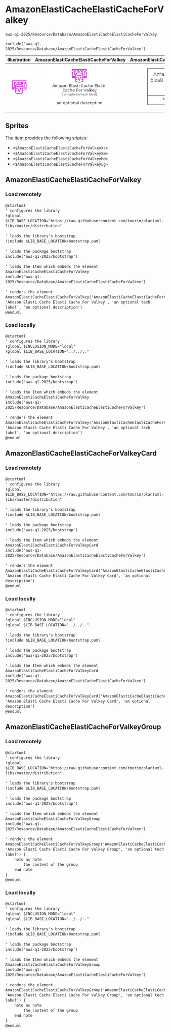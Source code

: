 # AmazonElastiCacheElastiCacheForValkey


```text
aws-q1-2025/Resource/Database/AmazonElastiCacheElastiCacheForValkey
```

```text
include('aws-q1-2025/Resource/Database/AmazonElastiCacheElastiCacheForValkey')
```



| Illustration | AmazonElastiCacheElastiCacheForValkey | AmazonElastiCacheElastiCacheForValkeyCard | AmazonElastiCacheElastiCacheForValkeyGroup |
| :---: | :---: | :---: | :---: |
| ![illustration for Illustration](../../../aws-q1-2025/Resource/Database/AmazonElastiCacheElastiCacheForValkey.png) | ![illustration for AmazonElastiCacheElastiCacheForValkey](../../../aws-q1-2025/Resource/Database/AmazonElastiCacheElastiCacheForValkey.Local.png) | ![illustration for AmazonElastiCacheElastiCacheForValkeyCard](../../../aws-q1-2025/Resource/Database/AmazonElastiCacheElastiCacheForValkeyCard.Local.png) | ![illustration for AmazonElastiCacheElastiCacheForValkeyGroup](../../../aws-q1-2025/Resource/Database/AmazonElastiCacheElastiCacheForValkeyGroup.Local.png) |



## Sprites
The item provides the following sriptes:

- `<$AmazonElastiCacheElastiCacheForValkeyXs>`
- `<$AmazonElastiCacheElastiCacheForValkeySm>`
- `<$AmazonElastiCacheElastiCacheForValkeyMd>`
- `<$AmazonElastiCacheElastiCacheForValkeyLg>`





## AmazonElastiCacheElastiCacheForValkey

### Load remotely
```plantuml
@startuml
' configures the library
!global $LIB_BASE_LOCATION="https://raw.githubusercontent.com/tmorin/plantuml-libs/master/distribution"

' loads the library's bootstrap
!include $LIB_BASE_LOCATION/bootstrap.puml

' loads the package bootstrap
include('aws-q1-2025/bootstrap')

' loads the Item which embeds the element AmazonElastiCacheElastiCacheForValkey
include('aws-q1-2025/Resource/Database/AmazonElastiCacheElastiCacheForValkey')

' renders the element
AmazonElastiCacheElastiCacheForValkey('AmazonElastiCacheElastiCacheForValkey', 'Amazon Elasti Cache Elasti Cache For Valkey', 'an optional tech label', 'an optional description')
@enduml
```

### Load locally
```plantuml
@startuml
' configures the library
!global $INCLUSION_MODE="local"
!global $LIB_BASE_LOCATION="../../.."

' loads the library's bootstrap
!include $LIB_BASE_LOCATION/bootstrap.puml

' loads the package bootstrap
include('aws-q1-2025/bootstrap')

' loads the Item which embeds the element AmazonElastiCacheElastiCacheForValkey
include('aws-q1-2025/Resource/Database/AmazonElastiCacheElastiCacheForValkey')

' renders the element
AmazonElastiCacheElastiCacheForValkey('AmazonElastiCacheElastiCacheForValkey', 'Amazon Elasti Cache Elasti Cache For Valkey', 'an optional tech label', 'an optional description')
@enduml
```

## AmazonElastiCacheElastiCacheForValkeyCard

### Load remotely
```plantuml
@startuml
' configures the library
!global $LIB_BASE_LOCATION="https://raw.githubusercontent.com/tmorin/plantuml-libs/master/distribution"

' loads the library's bootstrap
!include $LIB_BASE_LOCATION/bootstrap.puml

' loads the package bootstrap
include('aws-q1-2025/bootstrap')

' loads the Item which embeds the element AmazonElastiCacheElastiCacheForValkeyCard
include('aws-q1-2025/Resource/Database/AmazonElastiCacheElastiCacheForValkey')

' renders the element
AmazonElastiCacheElastiCacheForValkeyCard('AmazonElastiCacheElastiCacheForValkeyCard', 'Amazon Elasti Cache Elasti Cache For Valkey Card', 'an optional description')
@enduml
```

### Load locally
```plantuml
@startuml
' configures the library
!global $INCLUSION_MODE="local"
!global $LIB_BASE_LOCATION="../../.."

' loads the library's bootstrap
!include $LIB_BASE_LOCATION/bootstrap.puml

' loads the package bootstrap
include('aws-q1-2025/bootstrap')

' loads the Item which embeds the element AmazonElastiCacheElastiCacheForValkeyCard
include('aws-q1-2025/Resource/Database/AmazonElastiCacheElastiCacheForValkey')

' renders the element
AmazonElastiCacheElastiCacheForValkeyCard('AmazonElastiCacheElastiCacheForValkeyCard', 'Amazon Elasti Cache Elasti Cache For Valkey Card', 'an optional description')
@enduml
```

## AmazonElastiCacheElastiCacheForValkeyGroup

### Load remotely
```plantuml
@startuml
' configures the library
!global $LIB_BASE_LOCATION="https://raw.githubusercontent.com/tmorin/plantuml-libs/master/distribution"

' loads the library's bootstrap
!include $LIB_BASE_LOCATION/bootstrap.puml

' loads the package bootstrap
include('aws-q1-2025/bootstrap')

' loads the Item which embeds the element AmazonElastiCacheElastiCacheForValkeyGroup
include('aws-q1-2025/Resource/Database/AmazonElastiCacheElastiCacheForValkey')

' renders the element
AmazonElastiCacheElastiCacheForValkeyGroup('AmazonElastiCacheElastiCacheForValkeyGroup', 'Amazon Elasti Cache Elasti Cache For Valkey Group', 'an optional tech label') {
    note as note
        the content of the group
    end note
}
@enduml
```

### Load locally
```plantuml
@startuml
' configures the library
!global $INCLUSION_MODE="local"
!global $LIB_BASE_LOCATION="../../.."

' loads the library's bootstrap
!include $LIB_BASE_LOCATION/bootstrap.puml

' loads the package bootstrap
include('aws-q1-2025/bootstrap')

' loads the Item which embeds the element AmazonElastiCacheElastiCacheForValkeyGroup
include('aws-q1-2025/Resource/Database/AmazonElastiCacheElastiCacheForValkey')

' renders the element
AmazonElastiCacheElastiCacheForValkeyGroup('AmazonElastiCacheElastiCacheForValkeyGroup', 'Amazon Elasti Cache Elasti Cache For Valkey Group', 'an optional tech label') {
    note as note
        the content of the group
    end note
}
@enduml
```


